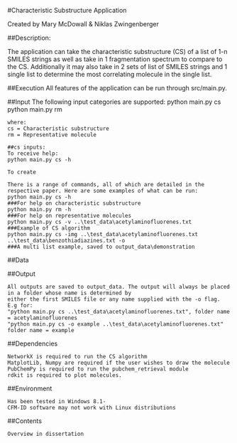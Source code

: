 #Characteristic Substructure Application

Created by Mary McDowall & Niklas Zwingenberger

##Description:

The application can take the characteristic substructure (CS) of a list of 1-n SMILES strings as well as take in 1 fragmentation 
spectrum to compare to the CS. Additionally it may also take in 2 sets of list of SMILES strings and 1 single list to determine
the most correlating molecule in the single list.

##Execution
    All features of the application can be run through src/main.py.

##Input
    The following input categories are supported:
    python main.py cs <files and flags>
    python main.py rm <files and flags>

    where:
    cs = Characteristic substructure
    rm = Representative molecule

    ##cs inputs:
    To receive help:
    python main.py cs -h

    To create

    There is a range of commands, all of which are detailed in the respective paper. Here are some examples of what can be run:
    python main.py cs -h                                                             ###For help on characteristic substructure
    python main.py rm -h                                                             ###For help on representative molecules
    python main.py cs -v ..\test_data\acetylaminofluorenes.txt                       ###Example of CS algorithm
    python main.py cs -img ..\test_data\acetylaminofluorenes.txt ..\test_data\benzothiadiazines.txt -o
    ###A multi list example, saved to output_data\demonstration



##Data

##Output

    All outputs are saved to output_data. The output will always be placed in a folder whose name is determined by
    either the first SMILES file or any name supplied with the -o flag. E.g for:
    "python main.py cs ..\test_data\acetylaminofluorenes.txt", folder name = acetylaminofluorenes
    "python main.py cs -o example ..\test_data\acetylaminofluorenes.txt" folder name = example

##Dependencies

    NetworkX is required to run the CS algorithm
    MatplotLib, Numpy are required if the user wishes to draw the molecule
    PubChemPy is required to run the pubchem_retrieval module
    rdkit is required to plot molecules.

##Environment
    
    Has been tested in Windows 8.1-
    CFM-ID software may not work with Linux distributions

##Contents 

    Overview in dissertation